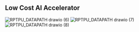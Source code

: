 ## Low Cost AI Accelerator   
![RPTPU_DATAPATH drawio (6)](https://github.com/user-attachments/assets/fb4c0342-37bb-40c0-9241-e5ba87262708)
![RPTPU_DATAPATH drawio (7)](https://github.com/user-attachments/assets/922b2f8e-1bbf-4cbe-9a56-bffae8a7aa84)
![RPTPU_DATAPATH drawio (8)](https://github.com/user-attachments/assets/332445f8-6a27-4661-8d4a-1fb6378d3582)
